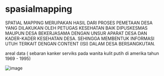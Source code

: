 # spasialmapping
SPATIAL MAPPING MERUPAKAN HASIL DARI PROSES PEMETAAN DESA YANG DILAKUKAN OLEH PETUGAS KESEHATAN BAIK DIPUSKESMAS MAUPUN DESA BEKERJASAMA DENGAN UNSUR APARAT DESA DAN KADER-KADER KESEHATAN DESA. SEHINGGA MEMBENTUK INFORMASI UTUH TERKAIT DENGAN CONTENT (ISI) DALAM DESA BERSANGKUTAN.

areal data ( sebaran kanker serviks pada wanita kulit putih di amerika tahun 1969 - 1995)

![image](https://user-images.githubusercontent.com/116244436/196881112-a2d3f04c-aa82-4dd0-a809-1217abeb41fe.png)
